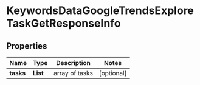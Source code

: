 # KeywordsDataGoogleTrendsExploreTaskGetResponseInfo


## Properties

| Name | Type | Description | Notes |
|------------ | ------------- | ------------- | -------------|
**tasks** | **List<KeywordsDataGoogleTrendsExploreTaskGetTaskInfo>** | array of tasks |[optional]|